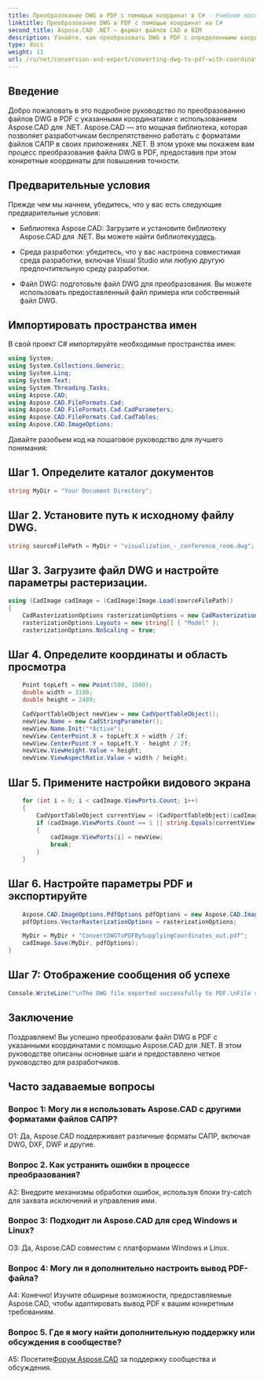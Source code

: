 ```yaml
---
title: Преобразование DWG в PDF с помощью координат в C# - Учебное пособие по Aspose.CAD
linktitle: Преобразование DWG в PDF с помощью координат на C#
second_title: Aspose.CAD .NET — формат файлов CAD и BIM
description: Узнайте, как преобразовать DWG в PDF с определенными координатами на C# с помощью Aspose.CAD. Следуйте нашему пошаговому руководству для точного и эффективного преобразования файлов САПР.
type: docs
weight: 11
url: /ru/net/conversion-and-export/converting-dwg-to-pdf-with-coordinates/
---
```

## Введение

Добро пожаловать в это подробное руководство по преобразованию файлов DWG в PDF с указанными координатами с использованием Aspose.CAD для .NET. Aspose.CAD — это мощная библиотека, которая позволяет разработчикам беспрепятственно работать с форматами файлов САПР в своих приложениях .NET. В этом уроке мы покажем вам процесс преобразования файла DWG в PDF, предоставив при этом конкретные координаты для повышения точности.

## Предварительные условия

Прежде чем мы начнем, убедитесь, что у вас есть следующие предварительные условия:

-  Библиотека Aspose.CAD: Загрузите и установите библиотеку Aspose.CAD для .NET. Вы можете найти библиотеку[здесь](https://releases.aspose.com/cad/net/).

- Среда разработки: убедитесь, что у вас настроена совместимая среда разработки, включая Visual Studio или любую другую предпочтительную среду разработки.

- Файл DWG: подготовьте файл DWG для преобразования. Вы можете использовать предоставленный файл примера или собственный файл DWG.

## Импортировать пространства имен

В свой проект C# импортируйте необходимые пространства имен:

```csharp
using System;
using System.Collections.Generic;
using System.Linq;
using System.Text;
using System.Threading.Tasks;
using Aspose.CAD;
using Aspose.CAD.FileFormats.Cad;
using Aspose.CAD.FileFormats.Cad.CadParameters;
using Aspose.CAD.FileFormats.Cad.CadTables;
using Aspose.CAD.ImageOptions;
```

Давайте разобьем код на пошаговое руководство для лучшего понимания:

## Шаг 1. Определите каталог документов

```csharp
string MyDir = "Your Document Directory";
```

## Шаг 2. Установите путь к исходному файлу DWG.

```csharp
string sourceFilePath = MyDir + "visualization_-_conference_room.dwg";
```

## Шаг 3. Загрузите файл DWG и настройте параметры растеризации.

```csharp
using (CadImage cadImage = (CadImage)Image.Load(sourceFilePath))
{
    CadRasterizationOptions rasterizationOptions = new CadRasterizationOptions();
    rasterizationOptions.Layouts = new string[] { "Model" };
    rasterizationOptions.NoScaling = true;
```

## Шаг 4. Определите координаты и область просмотра

```csharp
    Point topLeft = new Point(500, 1000);
    double width = 3108;
    double height = 2489;

    CadVportTableObject newView = new CadVportTableObject();
    newView.Name = new CadStringParameter();
    newView.Name.Init("*Active");
    newView.CenterPoint.X = topLeft.X + width / 2f;
    newView.CenterPoint.Y = topLeft.Y - height / 2f;
    newView.ViewHeight.Value = height;
    newView.ViewAspectRatio.Value = width / height;
```

## Шаг 5. Примените настройки видового экрана

```csharp
    for (int i = 0; i < cadImage.ViewPorts.Count; i++)
    {
        CadVportTableObject currentView = (CadVportTableObject)(cadImage.ViewPorts[i]);
        if (cadImage.ViewPorts.Count == 1 || string.Equals(currentView.Name.Value.ToLowerInvariant(), "*active"))
        {
            cadImage.ViewPorts[i] = newView;
            break;
        }
    }
```

## Шаг 6. Настройте параметры PDF и экспортируйте

```csharp
    Aspose.CAD.ImageOptions.PdfOptions pdfOptions = new Aspose.CAD.ImageOptions.PdfOptions();
    pdfOptions.VectorRasterizationOptions = rasterizationOptions;

    MyDir = MyDir + "ConvertDWGToPDFBySupplyingCoordinates_out.pdf";
    cadImage.Save(MyDir, pdfOptions);
}
```

## Шаг 7: Отображение сообщения об успехе

```csharp
Console.WriteLine("\nThe DWG file exported successfully to PDF.\nFile saved at " + MyDir);
```

## Заключение

Поздравляем! Вы успешно преобразовали файл DWG в PDF с указанными координатами с помощью Aspose.CAD для .NET. В этом руководстве описаны основные шаги и предоставлено четкое руководство для разработчиков.

## Часто задаваемые вопросы

### Вопрос 1: Могу ли я использовать Aspose.CAD с другими форматами файлов САПР?

О1: Да, Aspose.CAD поддерживает различные форматы САПР, включая DWG, DXF, DWF и другие.

### Вопрос 2. Как устранить ошибки в процессе преобразования?

A2: Внедрите механизмы обработки ошибок, используя блоки try-catch для захвата исключений и управления ими.

### Вопрос 3: Подходит ли Aspose.CAD для сред Windows и Linux?

О3: Да, Aspose.CAD совместим с платформами Windows и Linux.

### Вопрос 4: Могу ли я дополнительно настроить вывод PDF-файла?

А4: Конечно! Изучите обширные возможности, предоставляемые Aspose.CAD, чтобы адаптировать вывод PDF к вашим конкретным требованиям.

### Вопрос 5. Где я могу найти дополнительную поддержку или обсуждения в сообществе?

 A5: Посетите[Форум Aspose.CAD](https://forum.aspose.com/c/cad/19) за поддержку сообщества и обсуждения.